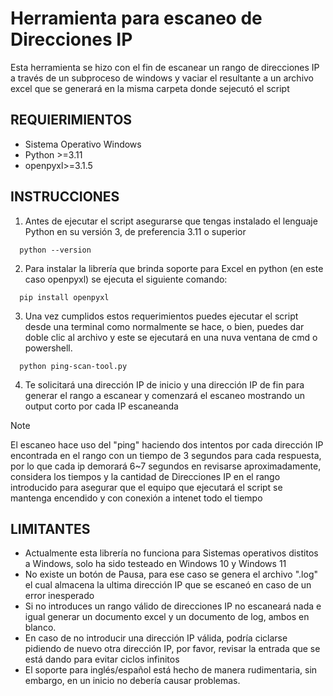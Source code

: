 # Herramienta para escaneo de Direcciones IP
Esta herramienta se hizo con el fin de escanear un rango de direcciones IP a través de un subproceso de windows y vaciar el resultante a un archivo excel que se generará en la misma carpeta donde sejecutó el script

## REQUIERIMIENTOS
- Sistema Operativo Windows
- Python >=3.11
- openpyxl>=3.1.5

## INSTRUCCIONES
1. Antes de ejecutar el script asegurarse que tengas instalado el lenguaje Python en su versión 3, de preferencia 3.11 o superior
```
  python --version
```

2. Para instalar la librería que brinda soporte para Excel en python (en este caso openpyxl) se ejecuta el siguiente comando:
```
  pip install openpyxl
```

3. Una vez cumplidos estos requerimientos puedes ejecutar el script desde una terminal como normalmente se hace, o bien, puedes dar doble clic al archivo y este se ejecutará en una nuva ventana de cmd o powershell.
```
  python ping-scan-tool.py
```


4. Te solicitará una dirección IP de inicio y una dirección IP de fin para generar el rango a escanear y comenzará el escaneo mostrando un output corto por cada IP escaneanda

> [!NOTE]
> El escaneo hace uso del "ping" haciendo dos intentos por cada dirección IP encontrada en el rango con un tiempo de 3 segundos para cada respuesta, por lo que cada ip demorará 6~7 segundos en revisarse aproximadamente, considera los tiempos y la cantidad de Direcciones IP en el rango introducido para asegurar que el equipo que ejecutará el script se mantenga encendido y con conexión a intenet todo el tiempo 

## LIMITANTES
+ Actualmente esta librería no funciona para Sistemas operativos distitos a Windows, solo ha sido testeado en Windows 10 y Windows 11
+ No existe un botón de Pausa, para ese caso se genera el archivo ".log" el cual almacena la ultima dirección IP que se escaneó en caso de un error inesperado
+ Si no introduces un rango válido de direcciones IP no escaneará nada e igual generar un documento excel y un documento de log, ambos en blanco.
+ En caso de no introducir una dirección IP válida, podría ciclarse pidiendo de nuevo otra dirección IP, por favor, revisar la entrada que se está dando para evitar ciclos infinitos
+ El soporte para inglés/español está hecho de manera rudimentaria, sin embargo, en un inicio no debería causar problemas.


